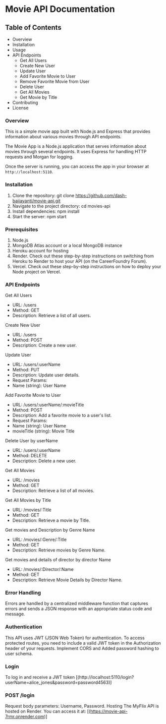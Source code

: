 # Movie API Documentation

## Table of Contents

+ Overview
+ Installation
+ Usage
+ API Endpoints
  + Get All Users
  + Create New User
  + Update User
  + Add Favorite Movie to User
  + Remove Favorite Movie from User
  + Delete User
  + Get All Movies
  + Get Movie by Title
+ Contributing
+ License

### Overview

This is a simple movie app built with Node.js and Express that provides information about various movies through API endpoints.

The Movie App is a Node.js application that serves information about movies through several endpoints. It uses Express for handling HTTP requests and Morgan for logging.

Once the server is running, you can access the app in your browser at `http://localhost:5110`.

### Installation

1. Clone the repository: git clone <https://github.com/dash-baijayanti/movie-api.git>
2. Navigate to the project directory: cd movies-api
3. Install dependencies: npm install
4. Start the server: npm start

### Prerequisites

1. Node.js
2. MongoDB Atlas account or a local MongoDB instance
3. Heroku account for hosting
4. Render. Check out these step-by-step instructions on switching from Heroku to Render to host your API (on the CareerFoundry Forum).
5. Vercel. Check out these step-by-step instructions on how to deploy your Node project on Vercel.

### API Endpoints

Get All Users

+ URL: /users
+ Method: GET
+ Description: Retrieve a list of all users.

Create New User

+ URL: /users
+ Method: POST
+ Description: Create a new user.

Update User

+ URL: /users/:userName
+ Method: PUT
+ Description: Update user details.
+ Request Params:
+ Name (string): User Name

Add Favorite Movie to User

+ URL: /users/:userName/:movieTitle
+ Method: POST
+ Description: Add a favorite movie to a user's list.
+ Request Params:
+ Name (string): User Name
+ movieTitle (string): Movie Title

Delete User by userName

+ URL: /users/:userName
+ Method: DELETE
+ Description: Delete a new user.

Get All Movies

+ URL: /movies
+ Method: GET
+ Description: Retrieve a list of all movies.

Get All Movies by Title

+ URL: /movies/:Title
+ Method: GET
+ Description: Retrieve a  movie by Title.

Get movies and Description by Genre Name

+ URL: /movies/:Genre/:Title
+ Method: GET
+ Description: Retrieve movies by Genre Name.

Get movies and details of director by director Name

+ URL: /movies/:Director/:Name
+ Method: GET
+ Description: Retrieve Movie Details by Director Name.

### Error Handling

Errors are handled by a centralized middleware function that captures errors and sends a JSON response with an appropriate status code and message.

### Authentication

This API uses JWT (JSON Web Token) for authentication. To access protected routes, you need to include a valid JWT token in the Authorization header of your requests.
Implement CORS and Added password hashing to user schema.

### Login

To log in and receive a JWT token
[(http://localhost:5110/login?userName=alice_jones&password=password4563)]

### POST /login

Request body parameters: Username, Password.
Hosting
The MyFlix API is hosted on Render. You can access it at: [(https://movie-api-7rmr.onrender.com)]
